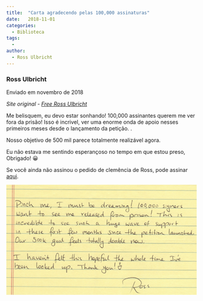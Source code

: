 ```yaml
---
title:  "Carta agradecendo pelas 100,000 assinaturas"
date:   2018-11-01
categories:
  - Biblioteca
tags:
  -
author:
  - Ross Ulbricht
---
```



### Ross Ulbricht


Enviado em novembro de 2018


_Site original - [Free Ross Ulbricht](https://freeross.org/letter-for-100k-signatures/)_

Me belisquem, eu devo estar sonhando! 100,000 assinantes querem me ver fora da prisão! Isso é incrivel, ver uma enorme onda de apoio nesses primeiros meses desde o lançamento da petição. .

Nosso objetivo de 500 mil parece totalmente realizável agora.

Eu não estava me sentindo esperançoso no tempo em que estou preso, Obrigado! 😀

Se você ainda não assinou o pedido de clemência de Ross, pode assinar [aqui](https://www.change.org/p/freerosspetition-we-seek-potus-s-clemency-for-ross-ulbricht-serving-double-life-for-a-website-realdonaldtrump-free-ross).

![](../stuff/Ross_100k_note.jpg)
